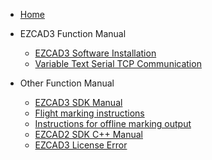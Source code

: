 - [Home](/README)

- EZCAD3 Function Manual

  - [EZCAD3 Software Installation](EZCAD3_Function_Manual/Ezcad3_Software_Installation)
  - [Variable Text Serial TCP Communication](EZCAD3_Function_Manual/Serial_TCP_Communication)

- Other Function Manual
  - [EZCAD3 SDK Manual](/EZCAD3_SDK_Manual)
  - [Flight marking instructions](/Flight_marking_instructions)
  - [Instructions for offline marking output](/Instructions_for_offline_marking_output)
  - [EZCAD2 SDK C++ Manual](/EZCAD2_SDK_C++_Manual)
  - [EZCAD3 License Error](/License_Error)